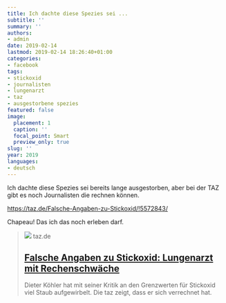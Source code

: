 ```yaml
---
title: Ich dachte diese Spezies sei ...
subtitle: ''
summary: ''
authors:
- admin
date: 2019-02-14
lastmod: 2019-02-14 18:26:40+01:00
categories:
- facebook
tags:
- stickoxid
- journalisten
- lungenarzt
- taz
- ausgestorbene spezies
featured: false
image:
  placement: 1
  caption: ''
  focal_point: Smart
  preview_only: true
slug: ''
year: 2019
languages:
- deutsch
---
```


Ich dachte diese Spezies sei bereits lange ausgestorben, aber bei der TAZ gibt es noch Journalisten die rechnen können. 

https://taz.de/Falsche-Angaben-zu-Stickoxid/!5572843/

Chapeau! Das ich das noch erleben darf.
> [![](https://taz.de/picture/3245621/948/lunge-1.jpeg)](https://taz.de/Falsche-Angaben-zu-Stickoxid/!5572843/)
> taz.de
> ## [Falsche Angaben zu Stickoxid: Lungenarzt mit Rechenschwäche](https://taz.de/Falsche-Angaben-zu-Stickoxid/!5572843/)
>
>Dieter Köhler hat mit seiner Kritik an den Grenzwerten für Stickoxid viel Staub aufgewirbelt. Die taz zeigt, dass er sich verrechnet hat.